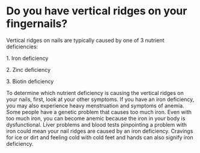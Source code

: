 # Do you have vertical ridges on your fingernails?

Vertical ridges on nails are typically caused by one of 3 nutrient deficiencies:

1\. Iron deficiency

2\. Zinc deficiency

3\. Biotin deficiency

To determine which nutrient deficiency is causing the vertical ridges on your nails, first, look at your other symptoms. If you have an iron deficiency, you may also experience heavy menstruation and symptoms of anemia. Some people have a genetic problem that causes too much iron. Even with too much iron, you can become anemic because the iron in your body is dysfunctional. Liver problems and blood tests pinpointing a problem with iron could mean your nail ridges are caused by an iron deficiency. Cravings for ice or dirt and feeling cold with cold feet and hands can also signify iron deficiency.